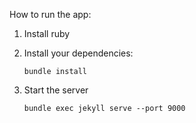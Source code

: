 How to run the app:

1. Install ruby
2. Install your dependencies:

	```
	bundle install
	```

3. Start the server

	```
	bundle exec jekyll serve --port 9000
	```
